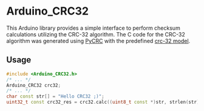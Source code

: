 Arduino_CRC32
=============

This Arduino library provides a simple interface to perform checksum calculations utilizing the CRC-32 algorithm. The C code for the CRC-32 algorithm was generated using [PyCRC](https://pycrc.org) with the predefined [crc-32 model](https://pycrc.org/models.html#crc-32).


## Usage

```C++
#include <Arduino_CRC32.h>
/* ... */
Arduino_CRC32 crc32;
/* ... */
char const str[] = "Hello CRC32 ;)";
uint32_t const crc32_res = crc32.calc((uint8_t const *)str, strlen(str));
```
